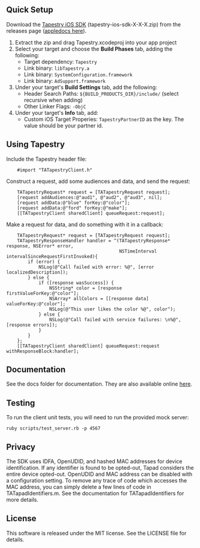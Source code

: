Quick Setup
--------------
Download the [Tapestry iOS SDK](https://github.com/Tapad/tapestry-ios-sdk/releases) (tapestry-ios-sdk-X-X-X.zip) from the releases page ([appledocs here](https://tapad.github.com/tapestry-ios-sdk)).

1. Extract the zip and drag Tapestry.xcodeproj into your app project
2. Select your target and choose the **Build Phases** tab, adding the following:
    * Target dependency: `Tapestry`
    * Link binary: `libTapestry.a`
    * Link binary: `SystemConfiguration.framework`
    * Link binary: `AdSupport.framework`
3. Under your target's **Build Settings** tab, add the following:
    * Header Search Paths: `${BUILD_PRODUCTS_DIR}/include/` (select recursive when adding)
    * Other Linker Flags: `-ObjC`
4. Under your target's **Info** tab, add:
    * Custom iOS Target Properies: `TapestryPartnerID` as the key.  The value should be your partner id.

Using Tapestry
-------------
Include the Tapestry header file:

```objc
    #import "TATapestryClient.h"
```

Construct a request, add some audiences and data, and send the request:

```objc
    TATapestryRequest* request = [TATapestryRequest request];
    [request addAudiences:@"aud1", @"aud2", @"aud3", nil];
    [request addData:@"blue" forKey:@"color"];
    [request addData:@"ford" forKey:@"make"];
    [[TATapestryClient sharedClient] queueRequest:request];
```

Make a request for data, and do something with it in a callback:

```objc
    TATapestryRequest* request = [TATapestryRequest request];
    TATapestryResponseHandler handler = ^(TATapestryResponse* response, NSError* error,
                                          NSTimeInterval intervalSinceRequestFirstInvoked){
        if (error) {
            NSLog(@"Call failed with error: %@", [error localizedDescription]);
        } else {
            if ([response wasSuccess]) {
                NSString* color = [response firstValueForKey:@"color"];
                NSArray* allColors = [[response data] valueForKey:@"color"];
                NSLog(@"This user likes the color %@", color");
            } else {
                NSLog(@"Call failed with service failures: \n%@", [response errors]);
            }
        }
    };
    [[TATapestryClient sharedClient] queueRequest:request withResponseBlock:handler];
```


Documentation
--------------
See the docs folder for documentation. They are also available online [here](http://engineering.tapad.com/tapestry-ios-sdk/doc/index.html).


Testing
--------
To run the client unit tests, you will need to run the provided mock server:

    ruby scripts/test_server.rb -p 4567


Privacy
--------
The SDK uses IDFA, OpenUDID, and hashed MAC addresses for device identification. If any identifier is found to be opted-out, Tapad considers the entire device opted-out. OpenUDID and MAC address can be disabled with a configuration setting. To remove any trace of code which accesses the MAC address, you can simply delete a few lines of code in TATapadIdentifiers.m. See the documentation for TATapadIdentifiers for more details.


License
--------
This software is released under the MIT license. See the LICENSE file for details.